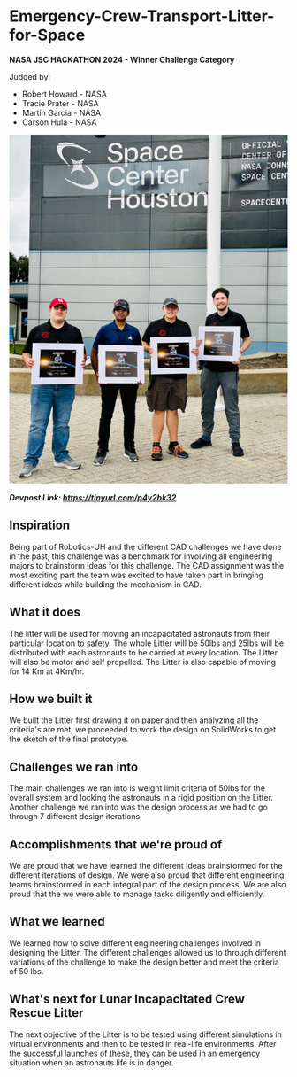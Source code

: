 # Emergency-Crew-Transport-Litter-for-Space
**NASA JSC HACKATHON 2024 - Winner Challenge Category**

Judged by: 
- Robert Howard - NASA
- Tracie Prater - NASA
- Martin Garcia - NASA
- Carson Hula - NASA

![Winning Photo](Winners.png)


***Devpost Link: https://tinyurl.com/p4y2bk32***

## Inspiration

Being part of Robotics-UH and the different CAD challenges we have done in the past, this challenge was a benchmark for involving all engineering majors to brainstorm ideas for this challenge. The CAD assignment was the most exciting part the team was excited to have taken part in bringing different ideas while building the mechanism in CAD.

## What it does

The litter will be used for moving an incapacitated astronauts from their particular location to safety. The whole Litter will be 50lbs and 25lbs will be distributed with each astronauts to be carried at every location. The Litter will also be motor and self propelled. The Litter is also capable of moving for 14 Km at 4Km/hr.

## How we built it

We built the Litter first drawing it on paper and then analyzing all the criteria's are met, we proceeded to work the design on SolidWorks to get the sketch of the final prototype.

## Challenges we ran into

The main challenges we ran into is weight limit criteria of 50lbs for the overall system and locking the astronauts in a rigid position on the Litter. Another challenge we ran into was the design process as we had to go through 7 different design iterations.

## Accomplishments that we're proud of

We are proud that we have learned the different ideas brainstormed for the different iterations of design. We were also proud that different engineering teams brainstormed in each integral part of the design process. We are also proud that the we were able to manage tasks diligently and efficiently.

## What we learned

We learned how to solve different engineering challenges involved in designing the Litter. The different challenges allowed us to through different variations of the challenge to make the design better and meet the criteria of 50 lbs.

## What's next for Lunar Incapacitated Crew Rescue Litter

The next objective of the Litter is to be tested using different simulations in virtual environments and then to be tested in real-life environments. After the successful launches of these, they can be used in an emergency situation when an astronauts life is in danger.
